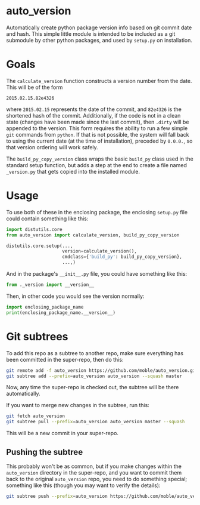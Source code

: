 # auto_version

Automatically create python package version info based on git commit date and
hash.  This simple little module is intended to be included as a git submodule
by other python packages, and used by `setup.py` on installation.

# Goals

The `calculate_version` function constructs a version number from the date.
This will be of the form

    2015.02.15.82e4326

where `2015.02.15` represents the date of the commit, and `82e4326` is the
shortened hash of the commit.  Additionally, if the code is not in a clean
state (changes have been made since the last commit), then `.dirty` will be
appended to the version.  This form requires the ability to run a few simple
`git` commands from `python`.  If that is not possible, the system will fall
back to using the current date (at the time of installation), preceded by
`0.0.0.`, so that version ordering will work safely.

The `build_py_copy_version` class wraps the basic `build_py` class used in
the standard setup function, but adds a step at the end to create a file named
`_version.py` that gets copied into the installed module.

# Usage

To use both of these in the enclosing package, the enclosing `setup.py` file
could contain something like this:

```python
import distutils.core
from auto_version import calculate_version, build_py_copy_version

distutils.core.setup(...,
                     version=calculate_version(),
                     cmdclass={'build_py': build_py_copy_version},
                     ...,)
```

And in the package's `__init__.py` file, you could have something like this:

```python
from ._version import __version__
```

Then, in other code you would see the version normally:

```python
import enclosing_package_name
print(enclosing_package_name.__version__)
```

# Git subtrees

To add this repo as a subtree to another repo, make sure everything has been
committed in the super-repo, then do this:

```sh
git remote add -f auto_version https://github.com/moble/auto_version.git
git subtree add --prefix=auto_version auto_version --squash master
```

Now, any time the super-repo is checked out, the subtree will be there
automatically.

If you want to merge new changes in the subtree, run this:

```sh
git fetch auto_version
git subtree pull --prefix=auto_version auto_version master --squash
```

This will be a new commit in your super-repo.

## Pushing the subtree

This probably won't be as common, but if you make changes within the
`auto_version` directory in the super-repo, and you want to commit them back to
the original `auto_version` repo, you need to do something special; something
like this (though you may want to verify the details):

```sh
git subtree push --prefix=auto_version https://github.com/moble/auto_version.git master
```
